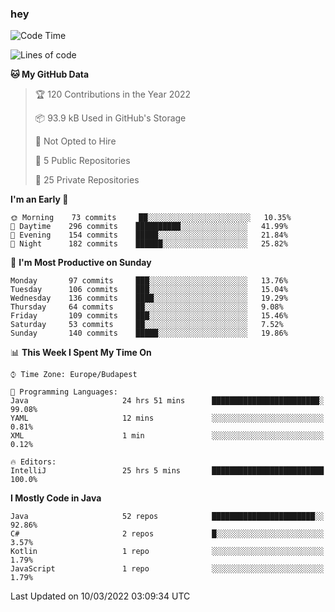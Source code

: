 ### hey

<!--START_SECTION:waka-->
![Code Time](http://img.shields.io/badge/Code%20Time-625%20hrs%2039%20mins-blue)

![Lines of code](https://img.shields.io/badge/From%20Hello%20World%20I%27ve%20Written-447%20Thousand%20lines%20of%20code-blue)

**🐱 My GitHub Data** 

> 🏆 120 Contributions in the Year 2022
 > 
> 📦 93.9 kB Used in GitHub's Storage 
 > 
> 🚫 Not Opted to Hire
 > 
> 📜 5 Public Repositories 
 > 
> 🔑 25 Private Repositories  
 > 
**I'm an Early 🐤** 

```text
🌞 Morning    73 commits     ██░░░░░░░░░░░░░░░░░░░░░░░   10.35% 
🌆 Daytime    296 commits    ██████████░░░░░░░░░░░░░░░   41.99% 
🌃 Evening    154 commits    █████░░░░░░░░░░░░░░░░░░░░   21.84% 
🌙 Night      182 commits    ██████░░░░░░░░░░░░░░░░░░░   25.82%

```
📅 **I'm Most Productive on Sunday** 

```text
Monday       97 commits     ███░░░░░░░░░░░░░░░░░░░░░░   13.76% 
Tuesday      106 commits    ███░░░░░░░░░░░░░░░░░░░░░░   15.04% 
Wednesday    136 commits    ████░░░░░░░░░░░░░░░░░░░░░   19.29% 
Thursday     64 commits     ██░░░░░░░░░░░░░░░░░░░░░░░   9.08% 
Friday       109 commits    ███░░░░░░░░░░░░░░░░░░░░░░   15.46% 
Saturday     53 commits     ██░░░░░░░░░░░░░░░░░░░░░░░   7.52% 
Sunday       140 commits    █████░░░░░░░░░░░░░░░░░░░░   19.86%

```


📊 **This Week I Spent My Time On** 

```text
⌚︎ Time Zone: Europe/Budapest

💬 Programming Languages: 
Java                     24 hrs 51 mins      ████████████████████████░   99.08% 
YAML                     12 mins             ░░░░░░░░░░░░░░░░░░░░░░░░░   0.81% 
XML                      1 min               ░░░░░░░░░░░░░░░░░░░░░░░░░   0.12%

🔥 Editors: 
IntelliJ                 25 hrs 5 mins       █████████████████████████   100.0%

```

**I Mostly Code in Java** 

```text
Java                     52 repos            ███████████████████████░░   92.86% 
C#                       2 repos             █░░░░░░░░░░░░░░░░░░░░░░░░   3.57% 
Kotlin                   1 repo              ░░░░░░░░░░░░░░░░░░░░░░░░░   1.79% 
JavaScript               1 repo              ░░░░░░░░░░░░░░░░░░░░░░░░░   1.79%

```



 Last Updated on 10/03/2022 03:09:34 UTC
<!--END_SECTION:waka-->
